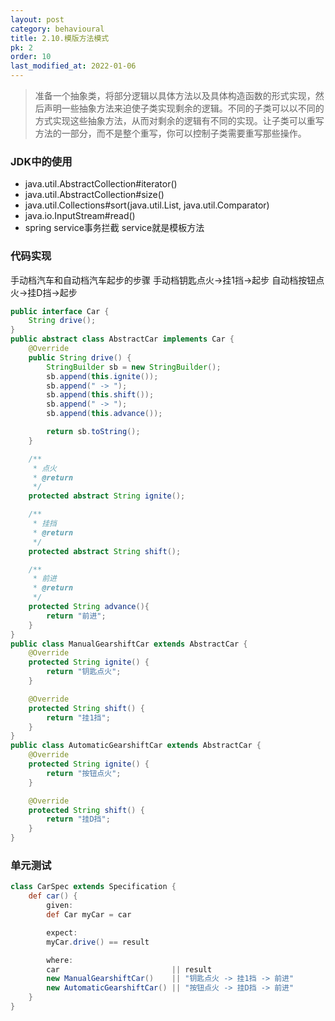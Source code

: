 ```yaml
---
layout: post
category: behavioural
title: 2.10.模版方法模式
pk: 2
order: 10
last_modified_at: 2022-01-06
---
```


> 准备一个抽象类，将部分逻辑以具体方法以及具体构造函数的形式实现，然后声明一些抽象方法来迫使子类实现剩余的逻辑。不同的子类可以以不同的方式实现这些抽象方法，从而对剩余的逻辑有不同的实现。让子类可以重写方法的一部分，而不是整个重写，你可以控制子类需要重写那些操作。  

### JDK中的使用
- java.util.AbstractCollection#iterator()
- java.util.AbstractCollection#size()
- java.util.Collections#sort(java.util.List, java.util.Comparator)
- java.io.InputStream#read()
- spring service事务拦截 service就是模板方法

### 代码实现
手动档汽车和自动档汽车起步的步骤 手动档钥匙点火->挂1挡->起步 自动档按钮点火->挂D挡->起步  
```java
public interface Car {
    String drive();
}
public abstract class AbstractCar implements Car {
    @Override
    public String drive() {
        StringBuilder sb = new StringBuilder();
        sb.append(this.ignite());
        sb.append(" -> ");
        sb.append(this.shift());
        sb.append(" -> ");
        sb.append(this.advance());

        return sb.toString();
    }

    /**
     * 点火
     * @return
     */
    protected abstract String ignite();

    /**
     * 挂挡
     * @return
     */
    protected abstract String shift();

    /**
     * 前进
     * @return
     */
    protected String advance(){
        return "前进";
    }
}
public class ManualGearshiftCar extends AbstractCar {
    @Override
    protected String ignite() {
        return "钥匙点火";
    }

    @Override
    protected String shift() {
        return "挂1挡";
    }
}
public class AutomaticGearshiftCar extends AbstractCar {
    @Override
    protected String ignite() {
        return "按钮点火";
    }

    @Override
    protected String shift() {
        return "挂D挡";
    }
}
```

### 单元测试
```groovy
class CarSpec extends Specification {
    def car() {
        given:
        def Car myCar = car

        expect:
        myCar.drive() == result

        where:
        car                         || result
        new ManualGearshiftCar()    || "钥匙点火 -> 挂1挡 -> 前进"
        new AutomaticGearshiftCar() || "按钮点火 -> 挂D挡 -> 前进"
    }
}
```